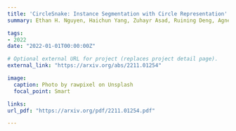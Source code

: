 ```yaml
---
title: 'CircleSnake: Instance Segmentation with Circle Representation'
summary: Ethan H. Nguyen, Haichun Yang, Zuhayr Asad, Ruining Deng, Agnes B. Fogo, **Yuankai Huo** <br> ***MLMI*** **(2022)** 

tags:
- 2022
date: "2022-01-01T00:00:00Z"

# Optional external URL for project (replaces project detail page).
external_link: "https://arxiv.org/abs/2211.01254"

image:
  caption: Photo by rawpixel on Unsplash
  focal_point: Smart

links:
url_pdf: "https://arxiv.org/pdf/2211.01254.pdf"

---
```

